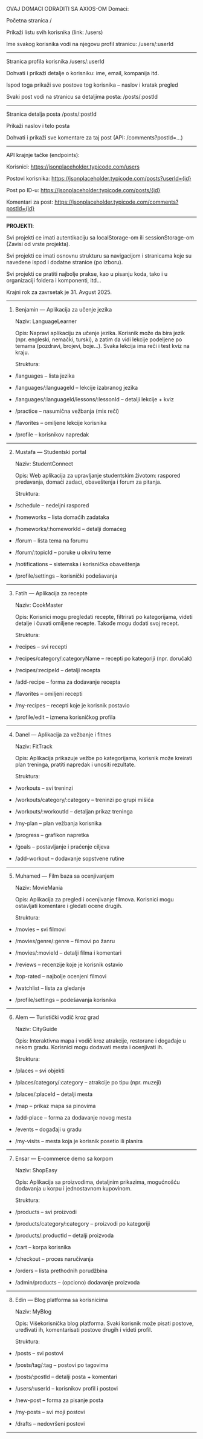 OVAJ DOMACI ODRADITI SA AXIOS-OM
Domaci:

Početna stranica /

Prikaži listu svih korisnika (link: /users)

Ime svakog korisnika vodi na njegovu profil stranicu: /users/:userId

---

Stranica profila korisnika /users/:userId

Dohvati i prikaži detalje o korisniku: ime, email, kompanija itd.

Ispod toga prikaži sve postove tog korisnika – naslov i kratak pregled

Svaki post vodi na stranicu sa detaljima posta: /posts/:postId

---

Stranica detalja posta /posts/:postId

Prikaži naslov i telo posta

Dohvati i prikaži sve komentare za taj post (API: /comments?postId=...)

---

API krajnje tačke (endpoints):

Korisnici: https://jsonplaceholder.typicode.com/users

Postovi korisnika: https://jsonplaceholder.typicode.com/posts?userId={id}

Post po ID-u: https://jsonplaceholder.typicode.com/posts/{id}

Komentari za post: https://jsonplaceholder.typicode.com/comments?postId={id}

---

**PROJEKTI**:

Svi projekti ce imati autentikaciju sa localStorage-om ili sessionStorage-om (Zavisi od vrste projekta).

Svi projekti ce imati osnovnu strukturu sa navigacijom i stranicama koje su navedene ispod i dodatne stranice (po izboru).

Svi projekti ce pratiti najbolje prakse, kao u pisanju koda, tako i u organizaciji foldera i komponenti, itd...

Krajni rok za zavrsetak je 31. Avgust 2025.

---

1. Benjamin — Aplikacija za učenje jezika

   Naziv: LanguageLearner

   Opis: Napravi aplikaciju za učenje jezika. Korisnik može da bira jezik (npr. engleski, nemački, turski), a zatim da vidi lekcije podeljene po temama (pozdravi, brojevi, boje...). Svaka lekcija ima reči i test kviz na kraju.

   Struktura:

- /languages – lista jezika

- /languages/:languageId – lekcije izabranog jezika

- /languages/:languageId/lessons/:lessonId – detalji lekcije + kviz

- /practice – nasumična vežbanja (mix reči)

- /favorites – omiljene lekcije korisnika

- /profile – korisnikov napredak

---

2. Mustafa — Studentski portal

   Naziv: StudentConnect

   Opis: Web aplikacija za upravljanje studentskim životom: raspored predavanja, domaći zadaci, obaveštenja i forum za pitanja.

   Struktura:

- /schedule – nedeljni raspored

- /homeworks – lista domaćih zadataka

- /homeworks/:homeworkId – detalji domaćeg

- /forum – lista tema na forumu

- /forum/:topicId – poruke u okviru teme

- /notifications – sistemska i korisnička obaveštenja

- /profile/settings – korisnički podešavanja

---

3. Fatih — Aplikacija za recepte

   Naziv: CookMaster

   Opis: Korisnici mogu pregledati recepte, filtrirati po kategorijama, videti detalje i čuvati omiljene recepte. Takođe mogu dodati svoj recept.

   Struktura:

- /recipes – svi recepti

- /recipes/category/:categoryName – recepti po kategoriji (npr. doručak)

- /recipes/:recipeId – detalji recepta

- /add-recipe – forma za dodavanje recepta

- /favorites – omiljeni recepti

- /my-recipes – recepti koje je korisnik postavio

- /profile/edit – izmena korisničkog profila

---

4. Danel — Aplikacija za vežbanje i fitnes

   Naziv: FitTrack

   Opis: Aplikacija prikazuje vežbe po kategorijama, korisnik može kreirati plan treninga, pratiti napredak i unositi rezultate.

   Struktura:

- /workouts – svi treninzi

- /workouts/category/:category – treninzi po grupi mišića

- /workouts/:workoutId – detaljan prikaz treninga

- /my-plan – plan vežbanja korisnika

- /progress – grafikon napretka

- /goals – postavljanje i praćenje ciljeva

- /add-workout – dodavanje sopstvene rutine

---

5. Muhamed — Film baza sa ocenjivanjem

   Naziv: MovieMania

   Opis: Aplikacija za pregled i ocenjivanje filmova. Korisnici mogu ostavljati komentare i gledati ocene drugih.

   Struktura:

- /movies – svi filmovi

- /movies/genre/:genre – filmovi po žanru

- /movies/:movieId – detalji filma i komentari

- /reviews – recenzije koje je korisnik ostavio

- /top-rated – najbolje ocenjeni filmovi

- /watchlist – lista za gledanje

- /profile/settings – podešavanja korisnika

---

6. Alem — Turistički vodič kroz grad

   Naziv: CityGuide

   Opis: Interaktivna mapa i vodič kroz atrakcije, restorane i događaje u nekom gradu. Korisnici mogu dodavati mesta i ocenjivati ih.

   Struktura:

- /places – svi objekti

- /places/category/:category – atrakcije po tipu (npr. muzeji)

- /places/:placeId – detalji mesta

- /map – prikaz mapa sa pinovima

- /add-place – forma za dodavanje novog mesta

- /events – događaji u gradu

- /my-visits – mesta koja je korisnik posetio ili planira

---

7. Ensar — E-commerce demo sa korpom

   Naziv: ShopEasy

   Opis: Aplikacija sa proizvodima, detaljnim prikazima, mogućnošću dodavanja u korpu i jednostavnom kupovinom.

   Struktura:

- /products – svi proizvodi

- /products/category/:category – proizvodi po kategoriji

- /products/:productId – detalji proizvoda

- /cart – korpa korisnika

- /checkout – proces naručivanja

- /orders – lista prethodnih porudžbina

- /admin/products – (opciono) dodavanje proizvoda

---

8. Edin — Blog platforma sa korisnicima

   Naziv: MyBlog

   Opis: Višekorisnička blog platforma. Svaki korisnik može pisati postove, uređivati ih, komentarisati postove drugih i videti profil.

   Struktura:

- /posts – svi postovi

- /posts/tag/:tag – postovi po tagovima

- /posts/:postId – detalji posta + komentari

- /users/:userId – korisnikov profil i postovi

- /new-post – forma za pisanje posta

- /my-posts – svi moji postovi

- /drafts – nedovršeni postovi

---
